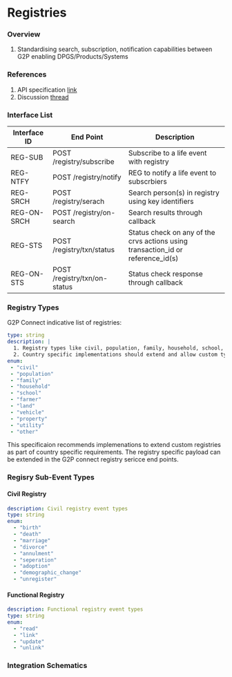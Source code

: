 # Registries

### Overview

1. Standardising search, subscription, notification capabilities between G2P enabling DPGS/Products/Systems

### References

1. API specification [link](https://g2p-connect.github.io/specs/release/html/registry\_core\_api\_v1.0.0.html)
2. Discussion [thread](https://github.com/G2P-Connect/.github/discussions)

### Interface List

| Interface ID | End Point                    | Description                                                                       |
| ------------ | ---------------------------- | --------------------------------------------------------------------------------- |
| REG-SUB      | POST /registry/subscribe     | Subscribe to a life event with registry                                           |
| REG-NTFY     | POST /registry/notify        | REG to notify a life event to subscrbiers                                         |
| REG-SRCH     | POST /registry/serach        | Search person(s) in registry using key identifiers                                |
| REG-ON-SRCH  | POST /registry/on-search     | Search results through callback                                                   |
| REG-STS      | POST /registry/txn/status    | Status check on any of the crvs actions using transaction\_id or reference\_id(s) |
| REG-ON-STS   | POST /registry/txn/on-status | Status check response through callback                                            |

### Registry Types

G2P Connect indicative list of registries:

```yaml
type: string
description: |
  1. Registry types like civil, population, family, household, school, college, farmer, land, utitlity, etc., 
  2. Country specific implementations should extend and allow custom types.
enum:
 - "civil"
 - "population"
 - "family"
 - "household"
 - "school"
 - "farmer"
 - "land"
 - "vehicle"
 - "property"
 - "utility"
 - "other"
```

This specificaion recommends implemenations to extend custom registries as part of country specific requirements. The registry specific payload can be extended in the G2P connect registry sericce end points.

### Regisry Sub-Event Types

#### Civil Registry

```yaml
description: Civil registry event types
type: string
enum:
  - "birth"
  - "death"
  - "marriage"
  - "divorce"
  - "annulment"
  - "seperation"
  - "adoption"
  - "demographic_change"
  - "unregister"
```

#### Functional Registry

```yaml
description: Functional registry event types
type: string
enum:
  - "read"
  - "link"
  - "update"
  - "unlink"
```

### Integration Schematics

